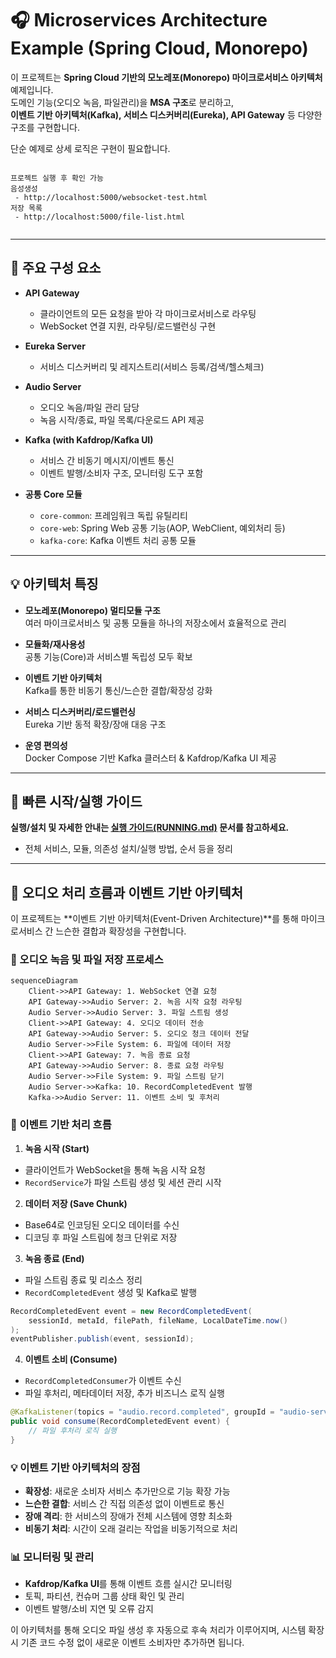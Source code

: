 
# 🎧 Microservices Architecture Example (Spring Cloud, Monorepo)

이 프로젝트는 **Spring Cloud 기반의 모노레포(Monorepo) 마이크로서비스 아키텍처** 예제입니다.  
도메인 기능(오디오 녹음, 파일관리)을 **MSA 구조**로 분리하고,  
**이벤트 기반 아키텍처(Kafka), 서비스 디스커버리(Eureka), API Gateway** 등 다양한 구조를 구현합니다.

단순 예제로 상세 로직은 구현이 필요합니다.

```

프로젝트 실행 후 확인 가능
음성생성
 - http://localhost:5000/websocket-test.html
저장 목록
 - http://localhost:5000/file-list.html
 
```
---

## 🧩 주요 구성 요소

- **API Gateway**
  - 클라이언트의 모든 요청을 받아 각 마이크로서비스로 라우팅
  - WebSocket 연결 지원, 라우팅/로드밸런싱 구현

- **Eureka Server**
  - 서비스 디스커버리 및 레지스트리(서비스 등록/검색/헬스체크)

- **Audio Server**
  - 오디오 녹음/파일 관리 담당
  - 녹음 시작/종료, 파일 목록/다운로드 API 제공

- **Kafka (with Kafdrop/Kafka UI)**
  - 서비스 간 비동기 메시지/이벤트 통신
  - 이벤트 발행/소비자 구조, 모니터링 도구 포함

- **공통 Core 모듈**
  - `core-common`: 프레임워크 독립 유틸리티
  - `core-web`: Spring Web 공통 기능(AOP, WebClient, 예외처리 등)
  - `kafka-core`: Kafka 이벤트 처리 공통 모듈

---

## 💡 아키텍처 특징

- **모노레포(Monorepo) 멀티모듈 구조**  
  여러 마이크로서비스 및 공통 모듈을 하나의 저장소에서 효율적으로 관리

- **모듈화/재사용성**  
  공통 기능(Core)과 서비스별 독립성 모두 확보

- **이벤트 기반 아키텍처**  
  Kafka를 통한 비동기 통신/느슨한 결합/확장성 강화

- **서비스 디스커버리/로드밸런싱**  
  Eureka 기반 동적 확장/장애 대응 구조

- **운영 편의성**  
  Docker Compose 기반 Kafka 클러스터 & Kafdrop/Kafka UI 제공

---

## 🚀 빠른 시작/실행 가이드

**실행/설치 및 자세한 안내는 [실행 가이드(RUNNING.md)](./RUNNING.md) 문서를 참고하세요.**

- 전체 서비스, 모듈, 의존성 설치/실행 방법, 순서 등을 정리

---


## 🔄 오디오 처리 흐름과 이벤트 기반 아키텍처

이 프로젝트는 **이벤트 기반 아키텍처(Event-Driven Architecture)**를 통해 마이크로서비스 간 느슨한 결합과 확장성을 구현합니다.

### 📝 오디오 녹음 및 파일 저장 프로세스

```mermaid
sequenceDiagram
    Client->>API Gateway: 1. WebSocket 연결 요청
    API Gateway->>Audio Server: 2. 녹음 시작 요청 라우팅
    Audio Server->>Audio Server: 3. 파일 스트림 생성
    Client->>API Gateway: 4. 오디오 데이터 전송
    API Gateway->>Audio Server: 5. 오디오 청크 데이터 전달
    Audio Server->>File System: 6. 파일에 데이터 저장
    Client->>API Gateway: 7. 녹음 종료 요청
    API Gateway->>Audio Server: 8. 종료 요청 라우팅
    Audio Server->>File System: 9. 파일 스트림 닫기
    Audio Server->>Kafka: 10. RecordCompletedEvent 발행
    Kafka->>Audio Server: 11. 이벤트 소비 및 후처리
```

### 🔄 이벤트 기반 처리 흐름

1. **녹음 시작 (Start)**
  - 클라이언트가 WebSocket을 통해 녹음 시작 요청
  - `RecordService`가 파일 스트림 생성 및 세션 관리 시작

2. **데이터 저장 (Save Chunk)**
  - Base64로 인코딩된 오디오 데이터를 수신
  - 디코딩 후 파일 스트림에 청크 단위로 저장

3. **녹음 종료 (End)**
  - 파일 스트림 종료 및 리소스 정리
  - `RecordCompletedEvent` 생성 및 Kafka로 발행
   ```java
   RecordCompletedEvent event = new RecordCompletedEvent(
       sessionId, metaId, filePath, fileName, LocalDateTime.now()
   );
   eventPublisher.publish(event, sessionId);
   ```

4. **이벤트 소비 (Consume)**
  - `RecordCompletedConsumer`가 이벤트 수신
  - 파일 후처리, 메타데이터 저장, 추가 비즈니스 로직 실행
   ```java
   @KafkaListener(topics = "audio.record.completed", groupId = "audio-service")
   public void consume(RecordCompletedEvent event) {
       // 파일 후처리 로직 실행
   }
   ```

### 💡 이벤트 기반 아키텍처의 장점

- **확장성**: 새로운 소비자 서비스 추가만으로 기능 확장 가능
- **느슨한 결합**: 서비스 간 직접 의존성 없이 이벤트로 통신
- **장애 격리**: 한 서비스의 장애가 전체 시스템에 영향 최소화
- **비동기 처리**: 시간이 오래 걸리는 작업을 비동기적으로 처리

### 📊 모니터링 및 관리

- **Kafdrop/Kafka UI**를 통해 이벤트 흐름 실시간 모니터링
- 토픽, 파티션, 컨슈머 그룹 상태 확인 및 관리
- 이벤트 발행/소비 지연 및 오류 감지

이 아키텍처를 통해 오디오 파일 생성 후 자동으로 후속 처리가 이루어지며, 시스템 확장 시 기존 코드 수정 없이 새로운 이벤트 소비자만 추가하면 됩니다.